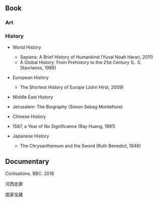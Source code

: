 ﻿## Book

###  Art

### History

* World History

  * Sapiens: A Brief History of Humankind \(Yuval Noah Harari, 2011\)
  * A Global History: From Prehistory to the 21st Century \(L. S. Stavrianos, 1988\)

* European History

  *  The Shortest History of Europe \(John Hirst, 2009\)

*  Middle East History

  * Jerusalem: The Biography \(Simon Sebag Montefiore\)

*  Chinese History

  * 1587, a Year of No Significance \(Ray Huang, 1981\)

* Japanese History

  * The Chrysanthemum and the Sword \(Ruth Benedict, 1946\)


## Documentary

Civilisations. BBC. 2018

河西走廊

国家宝藏





